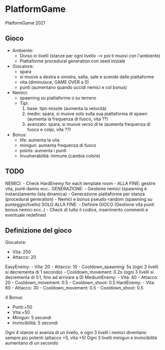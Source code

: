# PlatformGame

PlatformGame 2021

## Gioco
- Ambiente:
  - Diviso in livelli (stanze per ogni livello --> poi ti muovi con l'ambiente)
  - Piattaforme procedural generation con seed iniziale
- Giocatore:
  - spara
  - si muove a destra e sinistra, salta, sale e scende dalle piattaforme
  - vita (diminuisce, GAME OVER a 0)
  - punti (aumentano quando uccidi nemici e col bonus)
- Nemici:
  - spawning su piattaforme o su terreno
  - Tipi:
	  1. base: tipo missile (aumenta la velocità)
	  2. medio: spara, si muove solo sulla sua piattaforma di spawn (aumenta la frequenza di fuoco, vita ??)
	  3. avanzato: spara, si muove verso di te (aumenta frequenza di fuoco e colpi, vita ??)
- Bonus:
  - life: aumenta la vita
  - minigun: aumenta frequenza di fuoco
  - points: aumenta i punti
  - Invulnerabilità: immune (cambia colore)

## TODO
NEMICI:
	- Check HardEnemy for each template room
	- ALLA FINE: gestire vita, punti danno ecc..
GENERAZIONE:
	- Gestione nemici (spawning e instanziamento lista dinamica)
	- Generazione piattaforme per stanza (procedural generation)
	- Nemici e bonus pseudo-random (spawning su punteggio/livello)
SOLO ALLA FINE:
	- Definire GIOCO (Gestione vita punti bonus nemici ecc..)
	- Check di tutto il codice, inserimento commenti e eventuale redefined

## Definizione del gioco
Giocatore:
- Vita: 250
- Attacco: 20

EasyEnemy:
	- Vita: 20
	- Attacco: 10
	- Cooldown_spawning: 5s (ogni 3 livelli si decrementa di 1 secondo)
	- Cooldown_movement: 0.2s (ogni 3 livelli si decrementa di 0.1, fino ad arrivare a 0)
MediumEnemy:
	- Vita: 40
	- Attacco: 20
	- Cooldown_movement: 0.5
	- Cooldown_shoot: 0.5
HardEnemy:
	- Vita: 60
	- Attacco: 30
	- Cooldown_movement: 0.5
	- Cooldown_shoot: 0.5

4 Bonus:
- Punti:+50
- Vita:+50
- Minigun: 5 secondi 
- Invincibilità: 5 secondi

Ogni 4 stanze si avanza di un livello, e ogni 3 livelli i nemici diventano sempre più potenti (attacco +5, vita +5)
Ogni 3 livelli minigun e invincibilità aumentano di un secondo